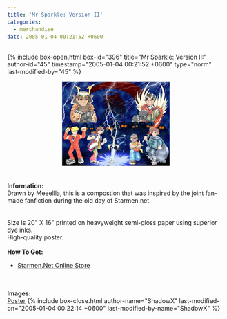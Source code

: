 ```yaml
---
title: 'Mr Sparkle: Version II'
categories:
  - merchandise
date: 2005-01-04 00:21:52 +0600
---
```

{% include box-open.html box-id="396" title="Mr Sparkle: Version II:" author-id="45" timestamp="2005-01-04 00:21:52 +0600" type="norm" last-modified-by="45" %}
	<center>
	<img src="/merchandise/images/smn_msv2_title.jpg" border="0" alt="Mr Sparkle: Version II" />
	</center>
	<br /><br />
	<b>Information:</b>
	<br />
	Drawn by Meeellla, this is a compostion that was inspired by the joint fan-made 
	fanfiction during the old day of Starmen.net.  
	<br /><br />
	Size is 20" X 16" printed on heavyweight semi-gloss paper using superior dye inks.  
	High-quality poster.
	<br /><br />
	<b>How To Get:</b>
	<br />
	<ul>
	<li><a href="http://www.cafeshops.com/starmen.7680376">Starmen.Net Online Store</a></li>
	</ul>
	<br /><br />
	<b>Images:</b>
	<br />
	<a href="/merchandise/images/smn_msv2_poster.jpg">Poster</a>
{% include box-close.html author-name="ShadowX" last-modified-on="2005-01-04 00:22:14 +0600" last-modified-by-name="ShadowX" %}

